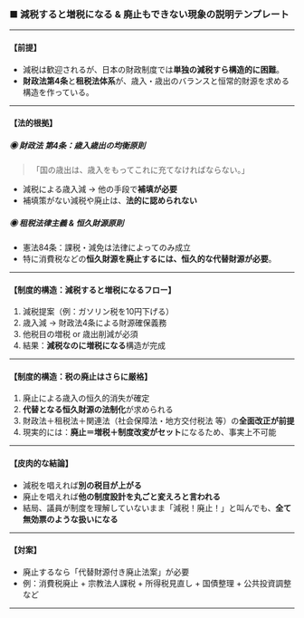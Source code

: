 ### ■ 減税すると増税になる & 廃止もできない現象の説明テンプレート

---

#### 【前提】
- 減税は歓迎されるが、日本の財政制度では**単独の減税すら構造的に困難**。
- **財政法第4条**と**租税法体系**が、歳入・歳出のバランスと恒常的財源を求める構造を作っている。

---

#### 【法的根拠】

##### ◉ 財政法 第4条：歳入歳出の均衡原則
> 「国の歳出は、歳入をもってこれに充てなければならない。」

- 減税による歳入減 → 他の手段で**補填が必要**
- 補填策がない減税や廃止は、**法的に認められない**

##### ◉ 租税法律主義 & 恒久財源原則
- 憲法84条：課税・減免は法律によってのみ成立
- 特に消費税などの**恒久財源を廃止するには、恒久的な代替財源が必要**。

---

#### 【制度的構造：減税すると増税になるフロー】

1. 減税提案（例：ガソリン税を10円下げる）  
2. 歳入減 → 財政法4条による財源確保義務  
3. 他税目の増税 or 歳出削減が必須  
4. 結果：**減税なのに増税になる**構造が完成

---

#### 【制度的構造：税の廃止はさらに厳格】

1. 廃止による歳入の恒久的消失が確定  
2. **代替となる恒久財源の法制化**が求められる  
3. 財政法＋租税法＋関連法（社会保障法・地方交付税法 等）の**全面改正が前提**  
4. 現実的には：**廃止＝増税＋制度改変がセット**になるため、事実上不可能

---

#### 【皮肉的な結論】
- 減税を唱えれば**別の税目が上がる**  
- 廃止を唱えれば**他の制度設計を丸ごと変えろと言われる**  
- 結局、議員が制度を理解していないまま「減税！廃止！」と叫んでも、**全て無効票のような扱いになる**

---

#### 【対案】
- 廃止するなら「代替財源付き廃止法案」が必要  
- 例：消費税廃止 + 宗教法人課税 + 所得税見直し + 国債整理 + 公共投資調整　など

---
